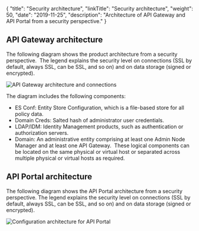 {
"title": "Security architecture",
"linkTitle": "Security architecture",
"weight": 50,
"date": "2019-11-25",
"description": "Architecture of API Gateway and API Portal from a security perspective."
}

## API Gateway architecture

The following diagram shows the product architecture from a security perspective.  The legend explains the security level on connections (SSL by default, always SSL, can be SSL, and so on) and on data storage (signed or encrypted).

![API Gateway architecture and connections](/Images/security/apigw_sec_arch_a5.png)

The diagram includes the following components:

* ES Conf: Entity Store Configuration, which is a file-based store for all policy data.
* Domain Creds: Salted hash of administrator user credentials.
* LDAP/IDM: Identity Management products, such as authentication or authorization servers.
* Domain: An administrative entity comprising at least one Admin Node Manager and at least one API Gateway.  These logical components can be located on the same physical or virtual host or separated across multiple physical or virtual hosts as required.

## API Portal architecture

The following diagram shows the API Portal architecture from a security perspective. The legend explains the security level on connections (SSL by default, always SSL, can be SSL, and so on) and on data storage (signed or encrypted).

![Configuration architecture for API Portal](/Images/APIPortal/API%20Portal_security_arch.png)

